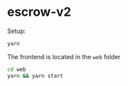 # escrow-v2

Setup:

```bash
yarn
```

The frontend is located in the `web` folder

```bash
cd web
yarn && yarn start
```
